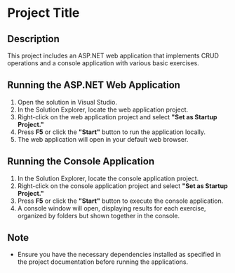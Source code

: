# Project Title

## Description

This project includes an ASP.NET web application that implements CRUD operations and a console application with various basic exercises.

## Running the ASP.NET Web Application

1. Open the solution in Visual Studio.
2. In the Solution Explorer, locate the web application project.
3. Right-click on the web application project and select **"Set as Startup Project."**
4. Press **F5** or click the **"Start"** button to run the application locally.
5. The web application will open in your default web browser.

## Running the Console Application

1. In the Solution Explorer, locate the console application project.
2. Right-click on the console application project and select **"Set as Startup Project."**
3. Press **F5** or click the **"Start"** button to execute the console application.
4. A console window will open, displaying results for each exercise, organized by folders but shown together in the console.

## Note

- Ensure you have the necessary dependencies installed as specified in the project documentation before running the applications.
